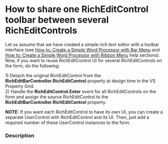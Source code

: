 # How to share one RichEditControl toolbar between several RichEditControls


<p>Let us assume that we have created a simple rich text editor with a toolbar interface (see <a href="http://documentation.devexpress.com/#WindowsForms/CustomDocument5807"><u>How to: Create a Simple Word Processor with Bar Menu</u></a> and <a href="http://documentation.devexpress.com/#WindowsForms/CustomDocument5812"><u>How to: Create a Simple Word Processor with Ribbon Menu</u></a> help sections). Now, if you want to reuse RichEditControl UI for several RichEditControls on the form, do the following:</p><p>1) Detach the original RichEditControl from the <strong>RichEditBarController.RichEditControl</strong> property at design time in the VS Property Grid.<br />
2) Handle the <strong>RichEditControl.Enter</strong> event for all RichEditControls on the form and assign the source RichEditControl to the <strong>RichEditBarController.RichEditControl</strong> property.</p><p><strong>NOTE:</strong> If you want each RichEditControl to have its own UI, you can create a separate UserControl with RichEditControl and its UI. Then, just add a required number of these UserControl instances to the form.</p>


<h3>Description</h3>

<p><br />
</p>

<br/>


